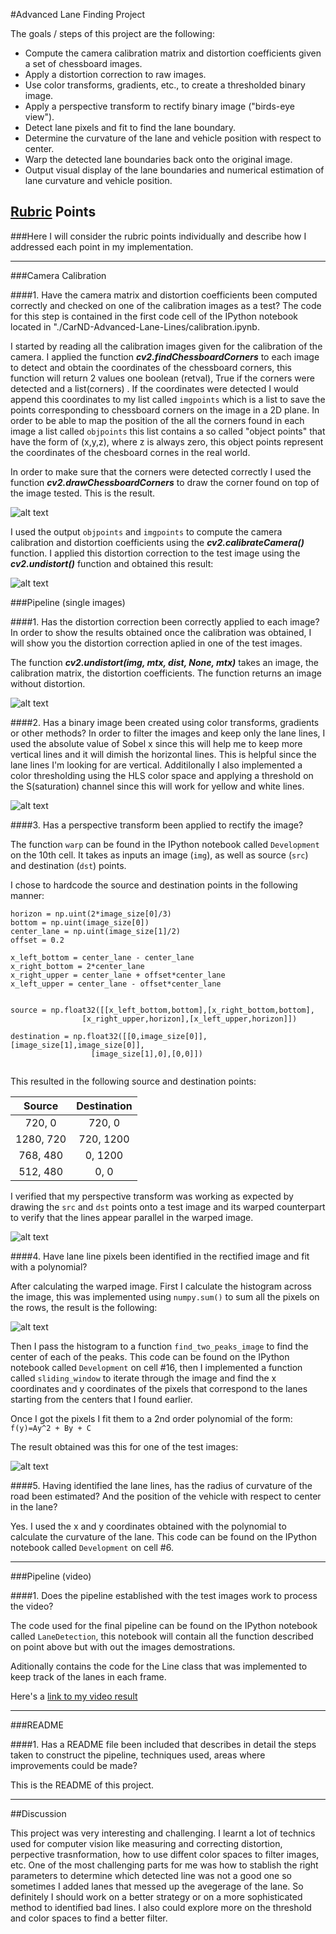 #Advanced Lane Finding Project

The goals / steps of this project are the following:

* Compute the camera calibration matrix and distortion coefficients given a set of chessboard images.
* Apply a distortion correction to raw images.
* Use color transforms, gradients, etc., to create a thresholded binary image.
* Apply a perspective transform to rectify binary image ("birds-eye view").
* Detect lane pixels and fit to find the lane boundary.
* Determine the curvature of the lane and vehicle position with respect to center.
* Warp the detected lane boundaries back onto the original image.
* Output visual display of the lane boundaries and numerical estimation of lane curvature and vehicle position.

[//]: # (Image References)
[image1]: ./results/draw_chess_points.png "Chess board points"
[image2]: ./results/undistorted.png "Undistorted"
[image3]: ./results/undis_example.png "Undistortion"
[image4]: ./results/abs_sobel_hsl.png "Combining thresholds"
[image5]: ./results/warped.png "Warped"
[image6]: ./results/histogram.png "Histogram"
[image7]: ./results/polinomy.png "Polynomial"


## [Rubric](https://review.udacity.com/#!/rubrics/571/view) Points
###Here I will consider the rubric points individually and describe how I addressed each point in my implementation.  

---

###Camera Calibration

####1. Have the camera matrix and distortion coefficients been computed correctly and checked on one of the calibration images as a test?
The code for this step is contained in the first code cell of the IPython notebook located in "./CarND-Advanced-Lane-Lines/calibration.ipynb.


I started by reading all the calibration images given for the calibration of the camera. I applied the function ***cv2.findChessboardCorners*** to each image to detect and obtain the coordinates of the chessboard corners, this function will return 2 values one boolean (retval), True if the corners were detected and a list(corners) . If the coordinates were detected I would append this coordinates to my list called `imgpoints` which is a list to save the points corresponding to chessboard corners on the image in a 2D plane. In order to be able to map the position of the all the corners found in each image a list called `objpoints` this list contains a so called "object points" that have the form of (x,y,z), where z is always zero, this object points represent the coordinates of the chesboard cornes in the real world. 

In order to make sure that the corners were detected correctly I used the function ***cv2.drawChessboardCorners*** to draw the corner found on top of the image tested. This is the result.

![alt text][image1]

I used the output `objpoints` and `imgpoints` to compute the camera calibration and distortion coefficients using the ***cv2.calibrateCamera()*** function.  I applied this distortion correction to the test image using the ***cv2.undistort()*** function and obtained this result: 

![alt text][image2]


###Pipeline (single images)

####1. Has the distortion correction been correctly applied to each image?
In order to show the results obtained once the calibration was obtained, I will show you the distortion correction aplied in one of the test images.

The function ***cv2.undistort(img, mtx, dist, None, mtx)*** takes an image, the calibration matrix, the distortion coefficients. The function returns an image without distortion. 

![alt text][image3]


####2. Has a binary image been created using color transforms, gradients or other methods?
In order to filter the images and keep only the lane lines, I used the absolute value of Sobel x since this will help me to keep more vertical lines and it will dimish the horizontal lines. This is helpful since the lane lines I'm looking for are vertical. Additilonally I also implemented a color thresholding using the HLS color space and applying a threshold on the S(saturation) channel since this will work for yellow and white lines.


![alt text][image4]



####3. Has a perspective transform been applied to rectify the image?

The function `warp` can be found in the IPython notebook called `Development` on the 10th cell. It takes as inputs an image (`img`), as well as source (`src`) and destination (`dst`) points.  

I chose to hardcode the source and destination points in the following manner:

```
horizon = np.uint(2*image_size[0]/3)
bottom = np.uint(image_size[0])
center_lane = np.uint(image_size[1]/2)
offset = 0.2

x_left_bottom = center_lane - center_lane
x_right_bottom = 2*center_lane
x_right_upper = center_lane + offset*center_lane
x_left_upper = center_lane - offset*center_lane


source = np.float32([[x_left_bottom,bottom],[x_right_bottom,bottom],
				[x_right_upper,horizon],[x_left_upper,horizon]])

destination = np.float32([[0,image_size[0]],[image_size[1],image_size[0]],
                  [image_size[1],0],[0,0]])


```
This resulted in the following source and destination points:

| Source        | Destination   | 
|:-------------:|:-------------:| 
| 720, 0        | 720, 0        | 
| 1280, 720     | 720, 1200     |
| 768, 480      | 0, 1200       |
| 512, 480      | 0, 0          |


I verified that my perspective transform was working as expected by drawing the `src` and `dst` points onto a test image and its warped counterpart to verify that the lines appear parallel in the warped image.

![alt text][image5]


####4. Have lane line pixels been identified in the rectified image and fit with a polynomial?

After calculating the warped image. First I calculate the histogram across the image, this was implemented using `numpy.sum()` to sum all the pixels on the rows, the result is the following:

![alt text][image6]

Then I pass the histogram to a function `find_two_peaks_image` to find the center of each of the peaks. This code can be found on the IPython notebook called `Development` on cell #16, then I implemented a function called `sliding_window` to iterate through the image and find the x coordinates and y coordinates of the pixels that correspond to the lanes starting from the centers that I found earlier.

Once I got the pixels I fit them to a 2nd order polynomial of the form:
				`f(y)=Ay^2 + By + C ` 

The result obtained was this for one of the test images:

![alt text][image7]


####5. Having identified the lane lines, has the radius of curvature of the road been estimated? And the position of the vehicle with respect to center in the lane?

Yes. I used the x and y coordinates obtained with the polynomial to calculate the curvature of the lane. This code can be found on the IPython notebook called `Development` on cell #6.


---

###Pipeline (video)

####1. Does the pipeline established with the test images work to process the video?

The code used for the final pipeline can be found on the IPython notebook called `LaneDetection`, this notebook will contain all the function described on point above but with out the images demostrations. 

Aditionally contains the code for the Line class that was implemented to keep track of the lanes in each frame.

Here's a [link to my video result](https://youtu.be/Vn8J9WvfpgY)

---

###README

####1. Has a README file been included that describes in detail the steps taken to construct the pipeline, techniques used, areas where improvements could be made?

This is the README of this project.


---
##Discussion

  
This project was very interesting and challenging. I learnt a lot of technics used for computer vision like measuring and correcting distortion, perpective trasnformation, how to use diffent color spaces to filter images, etc. One of the most challenging parts for me was how to stablish the right parameters to determine which detected line was not a good one so sometimes I added lanes that messed up the avegerage of the lane. So definitely I should work on a better strategy or on a more sophisticated method to identified bad lines. I also could explore more on the threshold and color spaces to find a better filter.
  
